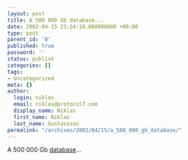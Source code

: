 ```yaml
---
layout: post
title: A 500 000 Gb database...
date: 2002-04-15 23:24:19.000000000 +00:00
type: post
parent_id: '0'
published: true
password: ''
status: publish
categories: []
tags:
- Uncategorized
meta: {}
author:
  login: niklas
  email: niklas@protocol7.com
  display_name: Niklas
  first_name: Niklas
  last_name: Gustavsson
permalink: "/archives/2002/04/15/a_500_000_gb_database/"
---
```

A 500 000 Gb [database](http://www.slac.stanford.edu/slac/media-info/20020412/database.html)...

